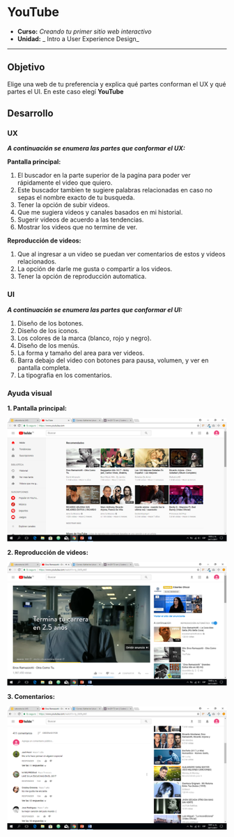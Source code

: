 # YouTube

* **Curso:** _Creando tu primer sitio web interactivo_
* **Unidad:** _ Intro a User Experience Design_

***

## Objetivo

Elige una web de tu preferencia y explica qué partes conforman el UX y qué partes el UI.
En este caso elegí **YouTube**

## Desarrollo

### UX

  ***A continuación se enumera las partes que conformar el UX:***

  **Pantalla principal:**
  1. El buscador en la parte superior de la pagina para poder ver rápidamente el video que quiero.
  2. Este buscador tambien te sugiere palabras relacionadas en caso no sepas el nombre exacto de tu busqueda.
  3. Tener la opción de subir videos.
  4. Que me sugiera videos y canales basados en mi historial.
  5. Sugerir videos de acuerdo a las tendencias.
  6. Mostrar los videos que no termine de ver.

  **Reproducción de videos:**
  1. Que al ingresar a un video se puedan ver comentarios de estos y videos relacionados.
  2. La opción de  darle me gusta o compartir a los videos.
  3. Tener la opción de reproducción automatica.

### UI

  ***A continuación se enumera las partes que conformar el UI:***

  1. Diseño de los botones.
  2. Diseño de los iconos.
  3. Los colores de la marca (blanco, rojo y negro).
  4. Diseño de los menús.
  5. La forma y tamaño del area para ver videos.
  6. Barra debajo del video con botones para pausa, volumen, y ver en pantalla completa.
  7. La tipografia en los comentarios.

### Ayuda visual

**1. Pantalla principal:**

![YouTube pantalla 1](assets/img-youtube1.png)

**2. Reproducción de videos:**

![YouTube pantalla 2](assets/img-youtube2.png)

**3. Comentarios:**

![YouTube pantalla 3](assets/img-youtube3.png)
